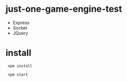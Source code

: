 # just-one-game-engine-test

- Express
- Socket
- JQuery

# install

```````
 npm install

 npm start
```````